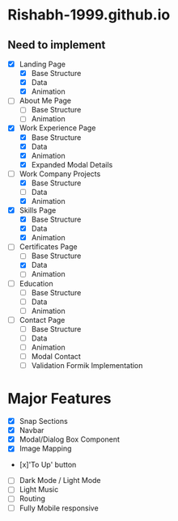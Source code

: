 # Rishabh-1999.github.io

## Need to implement

-   [x] Landing Page
    -   [x] Base Structure
    -   [x] Data
    -   [x] Animation
-   [ ] About Me Page
    -   [ ] Base Structure
    -   [ ] Animation
-   [x] Work Experience Page
    -   [x] Base Structure
    -   [x] Data
    -   [x] Animation
    -   [x] Expanded Modal Details
-   [ ] Work Company Projects
    -   [x] Base Structure
    -   [ ] Data
    -   [x] Animation
-   [x] Skills Page
    -   [x] Base Structure
    -   [x] Data
    -   [x] Animation
-   [ ] Certificates Page
    -   [ ] Base Structure
    -   [x] Data
    -   [ ] Animation
-   [ ] Education
    -   [ ] Base Structure
    -   [ ] Data
    -   [ ] Animation
-   [ ] Contact Page
    -   [ ] Base Structure
    -   [ ] Data
    -   [ ] Animation
    -   [ ] Modal Contact
    -   [ ] Validation Formik Implementation

# Major Features

-   [x] Snap Sections
-   [x] Navbar
-   [x] Modal/Dialog Box Component
-   [x] Image Mapping
-   [x]'To Up' button
-   [ ] Dark Mode / Light Mode
-   [ ] Light Music
-   [ ] Routing
-   [ ] Fully Mobile responsive
